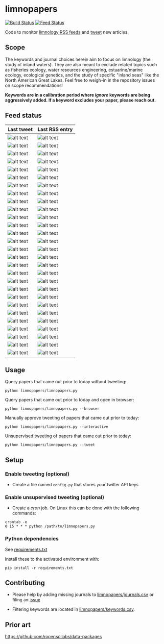 # limnopapers

[![Build Status](https://api.travis-ci.org/jsta/limnopapers.png)](https://travis-ci.org/jsta/limnopapers) [![Feed Status](https://img.shields.io/badge/feed%20status-good-green.svg)](https://jsta.github.io/limnopapers)

Code to monitor [limnology RSS feeds](limnopapers/journals.csv) and [tweet](https://twitter.com/limno_papers) new articles.

## Scope

The keywords and journal choices herein aim to focus on limnology (the study of inland waters). They are also meant to exclude related topics such as fisheries ecology, water resources engineering, estuarine/marine ecology, ecological genetics, and the study of specific "inland seas" like the North American Great Lakes. Feel free to weigh-in in the repository issues on scope recommendations! 

**Keywords are in a calibration period where _ignore_ keywords are being aggressively added. If a keyword excludes your paper, please reach out.**

## Feed status
Last tweet|Last RSS entry
---|---
![alt text](https://img.shields.io/badge/Lake%20and%20Reservoir%20Management-2019--12--23-green.svg)|![alt text](https://img.shields.io/badge/Lake%20and%20Reservoir%20Management-2020--01--04-green.svg)
![alt text](https://img.shields.io/badge/CJFAS-2019--12--04-green.svg)|![alt text](https://img.shields.io/badge/CJFAS-2020--01--23-green.svg)
![alt text](https://img.shields.io/badge/Aquatic%20Sciences-2020--01--20-green.svg)|![alt text](https://img.shields.io/badge/Aquatic%20Sciences-2020--02--01-green.svg)
![alt text](https://img.shields.io/badge/Marine%20and%20Freshwater%20Research-2019--12--13-green.svg)|![alt text](https://img.shields.io/badge/Marine%20and%20Freshwater%20Research-2020--02--04-green.svg)
![alt text](https://img.shields.io/badge/Freshwater%20Science-2020--02--05-green.svg)|![alt text](https://img.shields.io/badge/Freshwater%20Science-2020--02--04-green.svg)
![alt text](https://img.shields.io/badge/Inland%20Waters-2020--02--03-green.svg)|![alt text](https://img.shields.io/badge/Inland%20Waters-2020--02--04-green.svg)
![alt text](https://img.shields.io/badge/Nature%20Geoscience-2019--09--17-green.svg)|![alt text](https://img.shields.io/badge/Nature%20Geoscience-2020--02--10-green.svg)
![alt text](https://img.shields.io/badge/Nature%20Climate%20Change-2019--10--22-green.svg)|![alt text](https://img.shields.io/badge/Nature%20Climate%20Change-2020--02--10-green.svg)
![alt text](https://img.shields.io/badge/Environmental%20Research%20Letters-2019--11--28-green.svg)|![alt text](https://img.shields.io/badge/Environmental%20Research%20Letters-2020--02--11-green.svg)
![alt text](https://img.shields.io/badge/Hydrobiologia-2020--02--10-green.svg)|![alt text](https://img.shields.io/badge/Hydrobiologia-2020--02--12-green.svg)
![alt text](https://img.shields.io/badge/Ecosystems-2020--02--07-green.svg)|![alt text](https://img.shields.io/badge/Ecosystems-2020--02--12-green.svg)
![alt text](https://img.shields.io/badge/Bioscience-2019--04--04-green.svg)|![alt text](https://img.shields.io/badge/Bioscience-2020--02--12-green.svg)
![alt text](https://img.shields.io/badge/Environmental%20Science%20and%20Technology-2019--12--16-green.svg)|![alt text](https://img.shields.io/badge/Environmental%20Science%20and%20Technology-2020--02--12-green.svg)
![alt text](https://img.shields.io/badge/PNAS-2020--01--22-green.svg)|![alt text](https://img.shields.io/badge/PNAS-2020--02--12-green.svg)
![alt text](https://img.shields.io/badge/PLOS%20ONE-2019--12--16-green.svg)|![alt text](https://img.shields.io/badge/PLOS%20ONE-2020--02--12-green.svg)
![alt text](https://img.shields.io/badge/Environmental%20Management-2019--12--13-green.svg)|![alt text](https://img.shields.io/badge/Environmental%20Management-2020--02--13-green.svg)
![alt text](https://img.shields.io/badge/Climatic%20Change-2020--01--27-green.svg)|![alt text](https://img.shields.io/badge/Climatic%20Change-2020--02--13-green.svg)
![alt text](https://img.shields.io/badge/Biogeochemistry-2019--12--02-green.svg)|![alt text](https://img.shields.io/badge/Biogeochemistry-2020--02--13-green.svg)
![alt text](https://img.shields.io/badge/Nature%20Communications-2019--12--02-green.svg)|![alt text](https://img.shields.io/badge/Nature%20Communications-2020--02--13-green.svg)
![alt text](https://img.shields.io/badge/Frontiers%20in%20Environmental%20Science-2020--01--14-green.svg)|![alt text](https://img.shields.io/badge/Frontiers%20in%20Environmental%20Science-2020--02--13-green.svg)
![alt text](https://img.shields.io/badge/PeerJ-2020--01--03-green.svg)|![alt text](https://img.shields.io/badge/PeerJ-2020--02--13-green.svg)
![alt text](https://img.shields.io/badge/Frontiers%20in%20Ecology%20and%20Evolution-2020--01--22-green.svg)|![alt text](https://img.shields.io/badge/Frontiers%20in%20Ecology%20and%20Evolution-2020--02--13-green.svg)
![alt text](https://img.shields.io/badge/HESS-2020--02--10-green.svg)|![alt text](https://img.shields.io/badge/HESS-2020--02--13-green.svg)
![alt text](https://img.shields.io/badge/Biogeosciences-2020--02--06-green.svg)|![alt text](https://img.shields.io/badge/Biogeosciences-2020--02--13-green.svg)
![alt text](https://img.shields.io/badge/Geoscientific%20Model%20Development-2020--01--17-green.svg)|![alt text](https://img.shields.io/badge/Geoscientific%20Model%20Development-2020--02--13-green.svg)
![alt text](https://img.shields.io/badge/Earth%20System%20Science%20Data-2019--11--14-green.svg)|![alt text](https://img.shields.io/badge/Earth%20System%20Science%20Data-2020--02--13-green.svg)
![alt text](https://img.shields.io/badge/Ambio-2020--01--16-green.svg)|![alt text](https://img.shields.io/badge/Ambio-2020--03--01-green.svg)
![alt text](https://img.shields.io/badge/Aquatic%20Ecology-2020--02--07-green.svg)|![alt text](https://img.shields.io/badge/Aquatic%20Ecology-2020--03--01-green.svg)

## Usage

Query papers that came out prior to today without tweeting:

`python limnopapers/limnopapers.py`

Query papers that came out prior to today and open in browser:

`python limnopapers/limnopapers.py --browser`

Manually approve tweeting of papers that came out prior to today:

`python limnopapers/limnopapers.py --interactive`

Unsupervised tweeting of papers that came out prior to today:

`python limnopapers/limnopapers.py --tweet`

## Setup

### Enable tweeting (optional)

* Create a file named `config.py` that stores your twitter API keys

### Enable unsupervised tweeting (optional)

* Create a _cron_ job. On Linux this can be done with the following commands:

```
crontab -e 
0 15 * * * python /path/to/limnopapers.py
```

### Python dependencies

See [requirements.txt](requirements.txt)

Install these to the activated environment with:

`pip install -r requirements.txt`

## Contributing

* Please help by adding missing journals to [limnopapers/journals.csv](limnopapers/journals.csv) or filing an [issue](https://github.com/jsta/limnopapers/issues)

* Filtering keywords are located in [limnopapers/keywords.csv](limnopapers/keywords.csv).

## Prior art

https://github.com/ropenscilabs/data-packages
